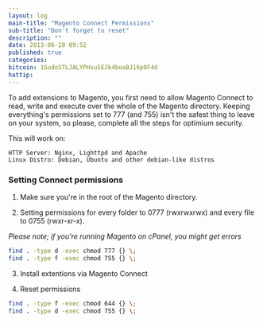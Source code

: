 ```yaml
---
layout: log
main-title: "Magento Connect Permissions"
sub-title: "Don't forget to reset"
description: ""
date: 2013-06-28 09:52
published: true
categories: 
bitcoin: 1SudoSTLJALYPHsu5EJk4boaBJ16p9F4d
hattip: 
---
```


To add extensions to Magento, you first need to allow Magento Connect to read, write and execute over the whole of the Magento directory. 
Keeping everything's permissions set to 777 (and 755) isn't the safest thing to leave on your system, so please, complete all the steps for optimium security.

This will work on:

	HTTP Server: Nginx, Lighttpd and Apache
	Linux Distro: Debian, Ubuntu and other debian-like distros

### Setting Connect permissions

1) Make sure you're in the root of the Magento directory.

2) Setting permissions for every folder to 0777 (rwxrwxrwx) and every file to 0755 (rwxr-xr-x).

*Please note; if you're running Magento on cPanel, you might get errors* 

```bash
find . -type d -exec chmod 777 {} \;
find . -type f -exec chmod 755 {} \;
```
3) Install extentions via Magento Connect

4) Reset permissions

```bash
find . -type f -exec chmod 644 {} \;
find . -type d -exec chmod 755 {} \;
```
